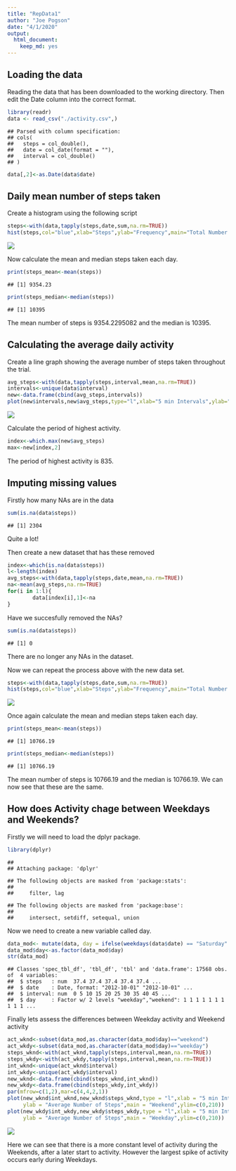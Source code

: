 ```yaml
---
title: "RepData1"
author: "Joe Pogson"
date: "4/1/2020"
output: 
  html_document: 
    keep_md: yes
---
```



## Loading the data

Reading the data that has been downloaded to the working directory. 
Then edit the Date column into the correct format.


```r
library(readr)
data <- read_csv("./activity.csv",)
```

```
## Parsed with column specification:
## cols(
##   steps = col_double(),
##   date = col_date(format = ""),
##   interval = col_double()
## )
```

```r
data[,2]<-as.Date(data$date)
```

## Daily mean number of steps taken

Create a histogram using the following script

```r
steps<-with(data,tapply(steps,date,sum,na.rm=TRUE))
hist(steps,col="blue",xlab="Steps",ylab="Frequency",main="Total Number of Steps per Day",ylim=c(0,30))
```

![](PA1_submission_files/figure-html/unnamed-chunk-2-1.png)<!-- -->

Now calculate the mean and median steps taken each day.


```r
print(steps_mean<-mean(steps))
```

```
## [1] 9354.23
```

```r
print(steps_median<-median(steps))
```

```
## [1] 10395
```

The mean number of steps is 9354.2295082 and the median is 10395.

## Calculating the average daily activity

Create a line graph showing the average number of steps taken throughout the trial.


```r
avg_steps<-with(data,tapply(steps,interval,mean,na.rm=TRUE))
intervals<-unique(data$interval)
new<-data.frame(cbind(avg_steps,intervals))
plot(new$intervals,new$avg_steps,type="l",xlab="5 min Intervals",ylab="Average Number of Steps",main="Average Steps taken")
```

![](PA1_submission_files/figure-html/unnamed-chunk-5-1.png)<!-- -->

Calculate the period of highest activity.


```r
index<-which.max(new$avg_steps)
max<-new[index,2]
```

The period of highest activity is 835.

## Imputing missing values

Firstly how many NAs are in the data


```r
sum(is.na(data$steps))
```

```
## [1] 2304
```

Quite a lot!

Then create a new dataset that has these removed


```r
index<-which(is.na(data$steps))
l<-length(index)
avg_steps<-with(data,tapply(steps,date,mean,na.rm=TRUE))
na<-mean(avg_steps,na.rm=TRUE)
for(i in 1:l){
        data[index[i],1]<-na
}
```

Have we succesfully removed the NAs?


```r
sum(is.na(data$steps))
```

```
## [1] 0
```

There are no longer any NAs in the dataset.

Now we can repeat the process above with the new data set.

```r
steps<-with(data,tapply(steps,date,sum,na.rm=TRUE))
hist(steps,col="blue",xlab="Steps",ylab="Frequency",main="Total Number of Steps per Day",ylim=c(0,30))
```

![](PA1_submission_files/figure-html/unnamed-chunk-10-1.png)<!-- -->

Once again calculate the mean and median steps taken each day.


```r
print(steps_mean<-mean(steps))
```

```
## [1] 10766.19
```

```r
print(steps_median<-median(steps))
```

```
## [1] 10766.19
```

The mean number of steps is 10766.19 and the median is 10766.19. We can now see that these are the same.

## How does Activity chage between Weekdays and Weekends?

Firstly we will need to load the dplyr package.


```r
library(dplyr)
```

```
## 
## Attaching package: 'dplyr'
```

```
## The following objects are masked from 'package:stats':
## 
##     filter, lag
```

```
## The following objects are masked from 'package:base':
## 
##     intersect, setdiff, setequal, union
```

Now we need to create a new variable called day.


```r
data_mod<- mutate(data, day = ifelse(weekdays(data$date) == "Saturday" | weekdays(data$date) == "Sunday", "weekend", "weekday"))
data_mod$day<-as.factor(data_mod$day)
str(data_mod)
```

```
## Classes 'spec_tbl_df', 'tbl_df', 'tbl' and 'data.frame':	17568 obs. of  4 variables:
##  $ steps   : num  37.4 37.4 37.4 37.4 37.4 ...
##  $ date    : Date, format: "2012-10-01" "2012-10-01" ...
##  $ interval: num  0 5 10 15 20 25 30 35 40 45 ...
##  $ day     : Factor w/ 2 levels "weekday","weekend": 1 1 1 1 1 1 1 1 1 1 ...
```

Finally lets assess the differences between Weekday activity and Weekend activity


```r
act_wknd<-subset(data_mod,as.character(data_mod$day)=="weekend")
act_wkdy<-subset(data_mod,as.character(data_mod$day)=="weekday")
steps_wknd<-with(act_wknd,tapply(steps,interval,mean,na.rm=TRUE))
steps_wkdy<-with(act_wkdy,tapply(steps,interval,mean,na.rm=TRUE))
int_wknd<-unique(act_wknd$interval)
int_wkdy<-unique(act_wkdy$interval)
new_wknd<-data.frame(cbind(steps_wknd,int_wknd))
new_wkdy<-data.frame(cbind(steps_wkdy,int_wkdy))
par(mfrow=c(1,2),mar=c(4,4,2,1))
plot(new_wknd$int_wknd,new_wknd$steps_wknd,type = "l",xlab = "5 min Intervals",
     ylab = "Average Number of Steps",main = "Weekend",ylim=c(0,210))
plot(new_wkdy$int_wkdy,new_wkdy$steps_wkdy,type = "l",xlab = "5 min Intervals",
     ylab = "Average Number of Steps",main = "Weekday",ylim=c(0,210))
```

![](PA1_submission_files/figure-html/unnamed-chunk-15-1.png)<!-- -->

Here we can see that there is a more constant level of activity during the Weekends, after a later start to activity.
However the largest spike of activity occurs early during Weekdays.
